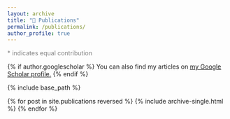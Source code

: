 ```yaml
---
layout: archive
title: "📄 Publications"
permalink: /publications/
author_profile: true
---
```


<p style="color:gray;">* indicates equal contribution</p>

{% if author.googlescholar %}
  You can also find my articles on <u><a href="{{author.googlescholar}}">my Google Scholar profile</a>.</u>
{% endif %}

{% include base_path %}

{% for post in site.publications reversed %}
  {% include archive-single.html %}
{% endfor %}

